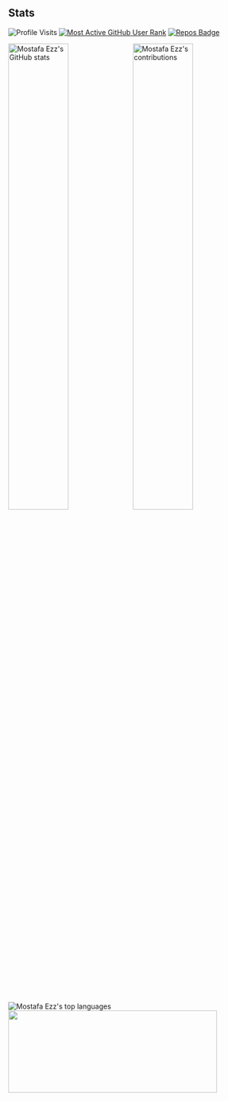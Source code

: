 
<!-- # Intro

![as-cv-2021-07-29-1702](https://user-images.githubusercontent.com/6496157/128714131-82c7ea2d-12e1-447b-99a3-5dcfa422fd73.png)
 -->
 
## Stats

![Profile Visits](https://komarev.com/ghpvc/?username=MostafaEzzelden) [![Most Active GitHub User Rank](https://en35x4dblo21xhl.m.pipedream.net)](https://commits.top/egypt.html) [![Repos Badge](https://badges.pufler.dev/repos/MostafaEzzelden)](https://badges.pufler.dev)

<p>
  <img width="49%" src="https://github-readme-stats.vercel.app/api?username=MostafaEzzelden&count_private=true&show_icons=true" alt="Mostafa Ezz's GitHub stats">
  <img width="49%" src="https://github-readme-streak-stats.herokuapp.com/?user=MostafaEzzelden" alt="Mostafa Ezz's contributions" />
</p>
<p>
  <img src="https://github-readme-stats.vercel.app/api/top-langs/?username=MostafaEzzelden&layout=compact" alt="Mostafa Ezz's top languages">
  <img src ="https://activity-graph.herokuapp.com/graph?username=MostafaEzzelden&bg_color=ffffff&color=0400ff&line=0400ff&point=03d3d&area=true&hide_border=true" width="420" height="165">
</p>
  

<!--
**MostafaEzzelden/MostafaEzzelden** is a ✨ _special_ ✨ repository because its `README.md` (this file) appears on your GitHub profile.

Here are some ideas to get you started:

- 🔭 I’m currently working on @ExpandCart
- 🌱 I’m currently learning how to integrate with xpay gateway
- 👯 I’m looking to collaborate on ...
- 🤔 I’m looking for help with ...
- 💬 Ask me about anything about web development
- 📫 How to reach me: [Linkedin](https://www.linkedin.com/in/mostafa-ezzeldin/)
- 😄 Pronouns: ...
- ⚡ Fun fact: ...
-->
